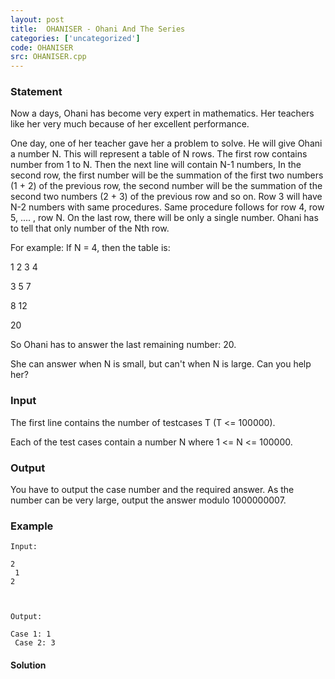 ```yaml
---
layout: post
title:  OHANISER - Ohani And The Series
categories: ['uncategorized']
code: OHANISER
src: OHANISER.cpp
---
```


### **Statement**

Now a days, Ohani has become very expert in mathematics. Her teachers like her
very much because of her excellent performance.

One day, one of her teacher gave her a problem to solve. He will give Ohani a
number N. This will represent a table of N rows. The first row contains number
from 1 to N. Then the next line will contain N-1 numbers, In the second row,
the first number will be the summation of the first two numbers (1 + 2) of the
previous row, the second number will be the summation of the second two
numbers (2 + 3) of the previous row and so on. Row 3 will have N-2 numbers
with same procedures. Same procedure follows for row 4, row 5, .... , row N.
On the last row, there will be only a single number. Ohani has to tell that
only number of the Nth row.

For example: If N = 4, then the table is:

1 2 3 4

3 5 7

8 12

20

So Ohani has to answer the last remaining number: 20.

She can answer when N is small, but can't when N is large. Can you help her?

### Input

The first line contains the number of testcases T (T <= 100000).

Each of the test cases contain a number N where 1 <= N <= 100000.

### Output

You have to output the case number and the required answer. As the number can
be very large, output the answer modulo 1000000007.

### Example

    
    
    Input:
    2  
     1  
    2
    
    Output:
    Case 1: 1  
     Case 2: 3



#### **Solution**



